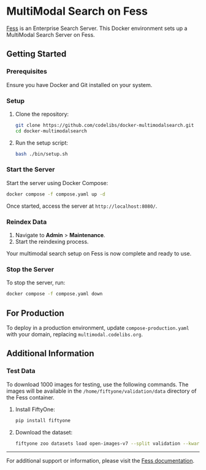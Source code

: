 # MultiModal Search on Fess

[Fess](https://fess.codelibs.org/) is an Enterprise Search Server. This Docker environment sets up a MultiModal Search Server on Fess.

## Getting Started

### Prerequisites

Ensure you have Docker and Git installed on your system.

### Setup

1. Clone the repository:
    ```sh
    git clone https://github.com/codelibs/docker-multimodalsearch.git
    cd docker-multimodalsearch
    ```

2. Run the setup script:
    ```sh
    bash ./bin/setup.sh
    ```

### Start the Server

Start the server using Docker Compose:
```sh
docker compose -f compose.yaml up -d
```
Once started, access the server at `http://localhost:8080/`.

### Reindex Data

1. Navigate to **Admin** > **Maintenance**.
2. Start the reindexing process.

Your multimodal search setup on Fess is now complete and ready to use.

### Stop the Server

To stop the server, run:
```sh
docker compose -f compose.yaml down
```

## For Production

To deploy in a production environment, update `compose-production.yaml` with your domain, replacing `multimodal.codelibs.org`.

## Additional Information

### Test Data

To download 1000 images for testing, use the following commands. The images will be available in the `/home/fiftyone/validation/data` directory of the Fess container.

1. Install FiftyOne:
    ```sh
    pip install fiftyone
    ```

2. Download the dataset:
    ```sh
    fiftyone zoo datasets load open-images-v7 --split validation --kwargs max_samples=1000 -d ./data/fiftyone
    ```

---

For additional support or information, please visit the [Fess documentation](https://fess.codelibs.org/).
